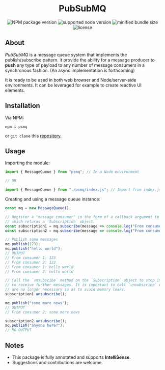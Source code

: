 <h1 align="center">PubSubMQ</h1>
<p align="center">
  <img src="https://img.shields.io/npm/v/psmq?color=informational&logo=npm&logoColor=fff&logoWidth=12&label=npm%20package" alt="NPM package version" />
  <img src="https://img.shields.io/node/v/psmq" alt="supported node version" />
  <img src="https://img.shields.io/bundlephobia/min/psmq?color=success" alt="minified bundle size" />
  <img src="https://img.shields.io/github/license/zeemeng/PubSubMQ" alt="license" />
</p>

## About

_PubSubMQ_ is a message queue system that implements the publish/subscribe pattern. It provide the ability for a message producer to **push** any type of payload to any number of message consumers in a synchronous fashion. (An async implementation is forthcoming)

It is ready to be used in both web browser and Node/server-side environments. It can be leveraged for example to create reactive UI elements.

## Installation

Via NPM:

```shell
npm i psmq
```

or `git clone` this [repository](https://github.com/zeemeng/PubSubMQ.git).

## Usage

Importing the module:

```js
import { MessageQueue } from "psmq"; // In a Node environment

// OR

import { MessageQueue } from "./psmq/index.js"; // Import from index.js in non-Node environments
```

Creating and using a message queue instance:

```js
const mq = new MessageQueue();

// Register a "message consumer" in the form of a callback argument to the `subscribe` method,
// which returns a `Subscription` object.
const subscription1 = mq.subscribe(message => console.log("From consumer 1:", message));
const subscription2 = mq.subscribe(message => console.log("From consumer 2:", message));

// Publish some messages
mq.publish(123);
mq.publish("hello world");
// OUTPUT
// From consumer 1: 123
// From consumer 2: 123
// From consumer 1: hello world
// From consumer 2: hello world

// Call the `unsubscibe` method on the `Subscription` object to stop its associated "message consumer"
// to receive further messages. It is important to call `unsubscribe` when further message updates
// are no longer necessary so as to avoid memory leaks.
subscription1.unsubscribe();

mq.publish("some more news");
// OUTPUT
// From consumer 2: some more news

subscription2.unsubscribe();
mq.publish("anyone here?");
// NO OUTPUT
```

## Notes

- This package is fully annotated and supports **IntelliSense**.
- Suggestions and contributions are welcome.
